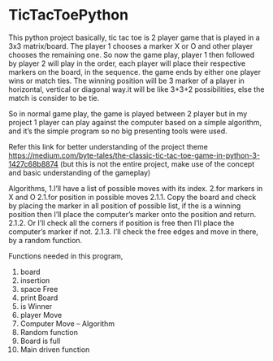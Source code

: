 # TicTacToePython

This python project basically, tic tac toe is 2 player game that is played in a 3x3 matrix/board. The player 1 chooses a marker X or O and other player chooses the remaining one. So now the game play, player 1 then followed by player 2 will play in the order, each player will place their respective markers on the board, in the sequence. the game ends by either one player wins or match ties. The winning position will be 3 marker of a player in horizontal, vertical or diagonal way.it will be like 3+3+2 possibilities, else the match is consider to be tie.

So in normal game play, the game is played between 2 player but in my project 1 player can play against the computer based on a simple algorithm, and it’s the simple program so no big presenting tools were used.

Refer this link for better understanding of the project theme https://medium.com/byte-tales/the-classic-tic-tac-toe-game-in-python-3-1427c68b8874
(but this is not the entire project, make use of the concept and basic understanding of the gameplay)

Algorithms, 
1.I’ll have a list of possible moves with its index.
2.for markers in X and O
	2.1.for position in possible moves
		2.1.1. Copy the board and check by placing the marker in all position of possible list, if the is a winning position then I’ll place the computer’s marker onto the position and return.
		2.1.2. Or I’ll check all the corners if position is free then I’ll place the computer’s marker if not.
		2.1.3. I’ll check the free edges and move in there, by a random function.

Functions needed in this program,
1.	board
2.	insertion
3.	space Free
4.	print Board
5.	is Winner
6.	player Move
7.	Computer Move – Algorithm
8.	Random function
9.	Board is full
10.	Main driven function
